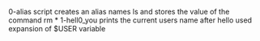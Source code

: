 0-alias script creates an alias names ls and stores the value of the command rm *
1-hell0_you prints the current users name after hello used expansion of $USER variable 

